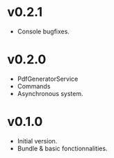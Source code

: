v0.2.1
======
* Console bugfixes.

v0.2.0
======
* PdfGeneratorService
* Commands
* Asynchronous system.

v0.1.0
=======
* Initial version.
* Bundle & basic fonctionnalities.
